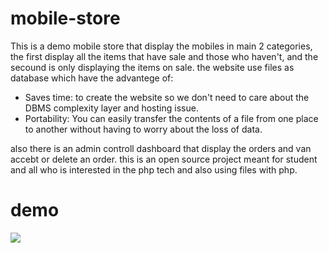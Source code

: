 # mobile-store
This is a demo mobile store that display the mobiles in main 2 categories, the first display all the items that have sale and those who haven't,
and the secound is only displaying the items on sale.
the website use files as database which have the advantege of:
- Saves time: to create the website so we don't need to care about the DBMS complexity layer and hosting issue.
- Portability: You can easily transfer the contents of a file from one place to another without having to worry about the loss of data.

also there is an admin controll dashboard that display the orders and van accebt or delete an order.
this is an open source project meant for student and all who is interested in the php tech and also using files with php.
# demo

![](gif.gif)
